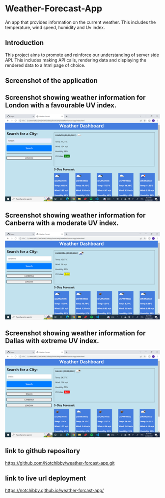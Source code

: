 # Weather-Forecast-App
An app that provides information on the current weather. This includes the temperature, wind speed, humidity and Uv index.

## Introduction
This project aims to promote and reinforce our understanding of server side API. This includes making API calls, rendering data and displaying the rendered data to a html page of choice.

## Screenshot of the application


## Screenshot showing weather information for London with a favourable UV index.
![screenshot-of-the-application (london)](assets\Images\london_screenshot.png)


## Screenshot showing weather information for Canberra with a moderate UV index.

![screenshot-of-the-application (Canberra)](assets\Images\Canberra_screenshot.png)



## Screenshot showing weather information for Dallas with extreme UV index.
![screenshot-of-the-application (Dallas)](assets\Images\Dallas_screenshot.png)



## link to github repository
https://github.com/Notchibby/weather-forcast-app.git

## link to live url deployment
https://notchibby.github.io/weather-forcast-app/